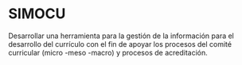 # SIMOCU
Desarrollar una herramienta para la gestión de la información para el desarrollo del currículo con el fin de apoyar los procesos del comité curricular (micro -meso -macro) y procesos de acreditación.
